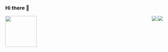 ### Hi there 👋


  <img align="left" src=https://raw.githubusercontent.com/abhisheknaiidu/abhisheknaiidu/master/code.gif width=100px height=auto />
  <a href="https://github.com/anuraghazra/github-readme-stats">
  <img align="right" src="https://github-readme-stats.vercel.app/api?username=Diego-Guarise&show_icons=true&hide_border=1&hide=prs,issues&theme=flag-india" />
</a>
<a href="https://github.com/anuraghazra/convoychat">
  <img align="right" src="https://github-readme-stats.vercel.app/api/top-langs/?username=Diego-Guarise&card_width=445&theme=flag-india&layout=compact" />
</a>
